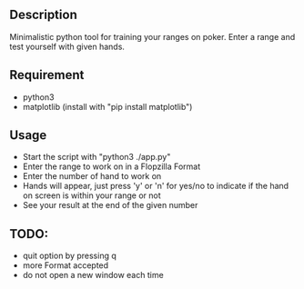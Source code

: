 ## Description
Minimalistic python tool for training your ranges on poker. Enter a range and test yourself with given hands.

## Requirement
- python3
- matplotlib (install with "pip install matplotlib")

## Usage
- Start the script with "python3 ./app.py"
- Enter the range to work on in a Flopzilla Format
- Enter the number of hand to work on
- Hands will appear, just press 'y' or 'n' for yes/no to indicate if the hand on screen is within your range or not
- See your result at the end of the given number

## TODO:
- quit option by pressing q
- more Format accepted
- do not open a new window each time

